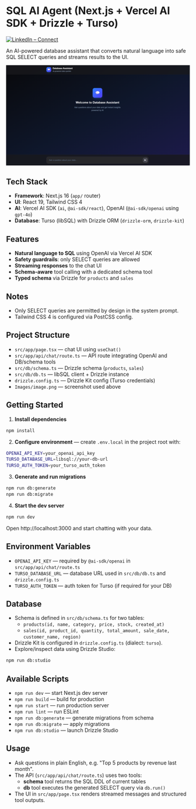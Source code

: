# SQL AI Agent (Next.js + Vercel AI SDK + Drizzle + Turso)

[![LinkedIn – Connect](https://img.shields.io/badge/LinkedIn-Connect-blue?logo=linkedin)](https://www.linkedin.com/in/jp1234)

An AI-powered database assistant that converts natural language into safe SQL SELECT queries and streams results to the UI.

![App Screenshot](Images/image.png)

## Tech Stack

- **Framework**: Next.js 16 (`app/` router)
- **UI**: React 19, Tailwind CSS 4
- **AI**: Vercel AI SDK (`ai`, `@ai-sdk/react`), OpenAI (`@ai-sdk/openai` using `gpt-4o`)
- **Database**: Turso (libSQL) with Drizzle ORM (`drizzle-orm`, `drizzle-kit`)

## Features

- **Natural language to SQL** using OpenAI via Vercel AI SDK
- **Safety guardrails**: only SELECT queries are allowed
- **Streaming responses** to the chat UI
- **Schema-aware** tool calling with a dedicated schema tool
- **Typed schema** via Drizzle for `products` and `sales`

## Notes

- Only SELECT queries are permitted by design in the system prompt.
- Tailwind CSS 4 is configured via PostCSS config.

## Project Structure

- `src/app/page.tsx` — chat UI using `useChat()`
- `src/app/api/chat/route.ts` — API route integrating OpenAI and DB/schema tools
- `src/db/schema.ts` — Drizzle schema (`products`, `sales`)
- `src/db/db.ts` — libSQL client + Drizzle instance
- `drizzle.config.ts` — Drizzle Kit config (Turso credentials)
- `Images/image.png` — screenshot used above

## Getting Started

1. **Install dependencies**

```bash
npm install
```

2. **Configure environment** — create `.env.local` in the project root with:

```bash
OPENAI_API_KEY=your_openai_api_key
TURSO_DATABASE_URL=libsql://your-db-url
TURSO_AUTH_TOKEN=your_turso_auth_token
```

3. **Generate and run migrations**

```bash
npm run db:generate
npm run db:migrate
```

4. **Start the dev server**

```bash
npm run dev
```

Open http://localhost:3000 and start chatting with your data.

## Environment Variables

- `OPENAI_API_KEY` — required by `@ai-sdk/openai` in `src/app/api/chat/route.ts`
- `TURSO_DATABASE_URL` — database URL used in `src/db/db.ts` and `drizzle.config.ts`
- `TURSO_AUTH_TOKEN` — auth token for Turso (if required for your DB)

## Database

- Schema is defined in `src/db/schema.ts` for two tables:
  - `products(id, name, category, price, stock, created_at)`
  - `sales(id, product_id, quantity, total_amount, sale_date, customer_name, region)`
- Drizzle Kit is configured in `drizzle.config.ts` (dialect: `turso`).
- Explore/inspect data using Drizzle Studio:

```bash
npm run db:studio
```

## Available Scripts

- `npm run dev` — start Next.js dev server
- `npm run build` — build for production
- `npm run start` — run production server
- `npm run lint` — run ESLint
- `npm run db:generate` — generate migrations from schema
- `npm run db:migrate` — apply migrations
- `npm run db:studio` — launch Drizzle Studio

## Usage

- Ask questions in plain English, e.g. "Top 5 products by revenue last month".
- The API (`src/app/api/chat/route.ts`) uses two tools:
  - **schema** tool returns the SQL DDL of current tables
  - **db** tool executes the generated SELECT query via `db.run()`
- The UI in `src/app/page.tsx` renders streamed messages and structured tool outputs.

